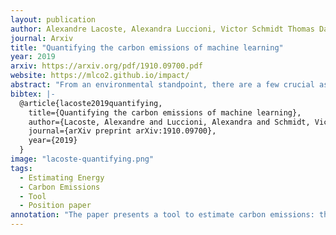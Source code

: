```yaml
---
layout: publication
author: Alexandre Lacoste, Alexandra Luccioni, Victor Schmidt Thomas Dandres
journal: Arxiv
title: "Quantifying the carbon emissions of machine learning"
year: 2019
arxiv: https://arxiv.org/pdf/1910.09700.pdf
website: https://mlco2.github.io/impact/ 
abstract: "From an environmental standpoint, there are a few crucial aspects of training a neural network that have a major impact on the quantity of carbon that it emits. These factors include: the location of the server used for training and the energy grid that it uses, the length of the training procedure, and even the make and model of hardware on which the training takes place. In order to approximate these emissions, we present our Machine Learning Emissions Calculator, a tool for our community to better understand the environmental impact of training ML models. We accompany this tool with an explanation of the factors cited above, as well as concrete actions that individual practitioners and organizations can take to mitigate their carbon emissions."
bibtex: |-
  @article{lacoste2019quantifying,
    title={Quantifying the carbon emissions of machine learning},
    author={Lacoste, Alexandre and Luccioni, Alexandra and Schmidt, Victor and Dandres, Thomas},
    journal={arXiv preprint arXiv:1910.09700},
    year={2019}
  }
image: "lacoste-quantifying.png"
tags:
  - Estimating Energy
  - Carbon Emissions
  - Tool
  - Position paper
annotation: "The paper presents a tool to estimate carbon emissions: the Machine Learning Emissions Calculator. Based on the Hardware type (e.g, Tesla P100), cloud provider (e.g., Google Cloud Platform), location of the data centre, and number of hours used, it computes the total carbon emitted in kg CO2eq. The paper also provides actionable advice on how to reduce the environmental impact of Machine Learning. 1) Always quantify carbon emissions. 2) Choose cloud providers wisely – in particular, choose providers that are certified carbon neutral, either using renewable sources or by offsetting carbon emissions through Renewable Energy Certificates. The paper also mentions that the power usage effectiveness (PUE) of the data centre should be considered – the lower the better. 3) Select data centre location, as different locations have different CO2eq per kWh. 4) Reduce wasted resources – i.e., opt for development and training techniques that make an efficient use of server resources. They provide the example that using random search instead of grid search can significantly accelerate hyperparameter search. Finally, 5) the authors recommend choosing energy efficient hardware – i.e., hardware that maximises the number of floating point operations per unit of power (e.g., FLOPs/W)."
---
```

